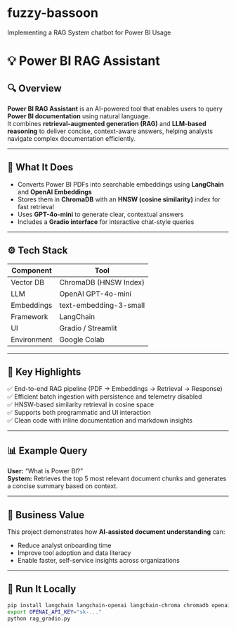 # fuzzy-bassoon
Implementing a RAG System chatbot for Power BI Usage
# 💡 Power BI RAG Assistant

## 🔍 Overview
**Power BI RAG Assistant** is an AI-powered tool that enables users to query **Power BI documentation** using natural language.  
It combines **retrieval-augmented generation (RAG)** and **LLM-based reasoning** to deliver concise, context-aware answers, helping analysts navigate complex documentation efficiently.

---

## 🧠 What It Does
- Converts Power BI PDFs into searchable embeddings using **LangChain** and **OpenAI Embeddings**  
- Stores them in **ChromaDB** with an **HNSW (cosine similarity)** index for fast retrieval  
- Uses **GPT-4o-mini** to generate clear, contextual answers  
- Includes a **Gradio interface** for interactive chat-style queries  

---

## ⚙️ Tech Stack
| Component | Tool |
|------------|------|
| Vector DB | ChromaDB (HNSW Index) |
| LLM | OpenAI GPT-4o-mini |
| Embeddings | text-embedding-3-small |
| Framework | LangChain |
| UI | Gradio / Streamlit |
| Environment | Google Colab |

---

## 🚀 Key Highlights
✅ End-to-end RAG pipeline (PDF → Embeddings → Retrieval → Response)  
✅ Efficient batch ingestion with persistence and telemetry disabled  
✅ HNSW-based similarity retrieval in cosine space  
✅ Supports both programmatic and UI interaction  
✅ Clean code with inline documentation and markdown insights  

---

## 📊 Example Query
**User:** “What is Power BI?”  
**System:** Retrieves the top 5 most relevant document chunks and generates a concise summary based on context.

---

## 💼 Business Value
This project demonstrates how **AI-assisted document understanding** can:
- Reduce analyst onboarding time  
- Improve tool adoption and data literacy  
- Enable faster, self-service insights across organizations  

---

## 🏁 Run It Locally
```bash
pip install langchain langchain-openai langchain-chroma chromadb openai gradio
export OPENAI_API_KEY="sk-..."
python rag_gradio.py
